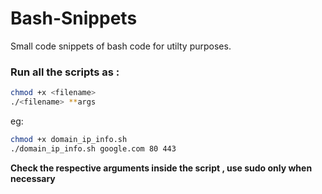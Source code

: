 # Bash-Snippets

Small code snippets of bash code for utilty purposes.

### Run all the scripts as :
```bash
chmod +x <filename>
./<filename> **args
```

eg:
```bash
chmod +x domain_ip_info.sh
./domain_ip_info.sh google.com 80 443
```
**Check the respective arguments inside the script , use sudo only when necessary**
